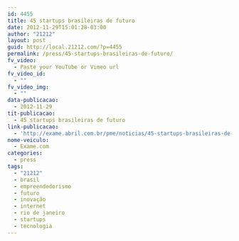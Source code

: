 ```yaml
---
id: 4455
title: 45 startups brasileiras de futuro
date: 2012-11-29T15:01:28-03:00
author: "21212"
layout: post
guid: http://local.21212.com/?p=4455
permalink: /press/45-startups-brasileiras-de-futuro/
fv_video:
  - Paste your YouTube or Vimeo url
fv_video_id:
  - ""
fv_video_img:
  - ""
data-publicacao:
  - 2012-11-29
tit-publicacao:
  - 45 startups brasileiras de futuro
link-publicacao:
  - 'http://exame.abril.com.br/pme/noticias/45-startups-brasileiras-de-futuro#39'
nome-veiculo:
  - Exame.com
categories:
  - press
tags:
  - "21212"
  - brasil
  - empreendedorismo
  - futuro
  - inovação
  - internet
  - rio de janeiro
  - startups
  - tecnologia
---
```

